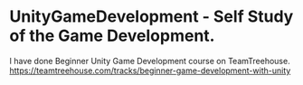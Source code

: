 # UnityGameDevelopment -  Self Study of the Game Development.
I have done Beginner Unity Game Development course on TeamTreehouse.
https://teamtreehouse.com/tracks/beginner-game-development-with-unity
